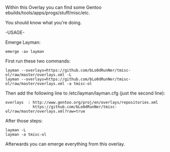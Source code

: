Within this Overlay you can find some Gentoo ebuilds/tools/apps/progs/stuff/misc/etc.

You should know what you're doing.

-USAGE-

Emerge Layman:

    emerge -av layman

First run these two commands:

    layman --overlays=https://github.com/bLo0dRunNer/tmisc-ol/raw/master/overlays.xml -L
    layman --overlays=https://github.com/bLo0dRunNer/tmisc-ol/raw/master/overlays.xml -a tmisc-ol

Then add the following line to /etc/layman/layman.cfg (just the second line):

    overlays  : http://www.gentoo.org/proj/en/overlays/repositories.xml
                https://github.com/bLo0dRunNer/tmisc-ol/raw/master/overlays.xml?raw=true

After those steps:

    layman -L
    layman -a tmisc-ol

Afterwards you can emerge everything from this overlay.
